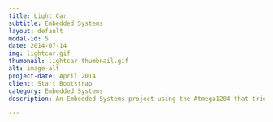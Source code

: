 ```yaml
---
title: Light Car
subtitle: Embedded Systems
layout: default
modal-id: 5
date: 2014-07-14
img: lightcar.gif
thumbnail: lightcar-thumbnail.gif
alt: image-alt
project-date: April 2014
client: Start Bootstrap
category: Embedded Systems
description: An Embedded Systems project using the Atmega1284 that tried to move out of the shade for a potential place to put plants.

---
```

